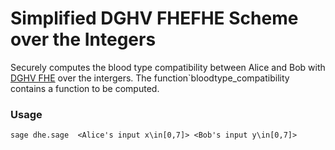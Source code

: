 # Simplified DGHV FHEFHE  Scheme over the Integers
Securely computes the blood type compatibility between Alice and Bob with [DGHV FHE](https://eprint.iacr.org/2009/616.pdf) over the intergers.
The function`bloodtype_compatibility contains a function to be computed.

### Usage
```
sage dhe.sage  <Alice's input x\in[0,7]> <Bob's input y\in[0,7]>
```

